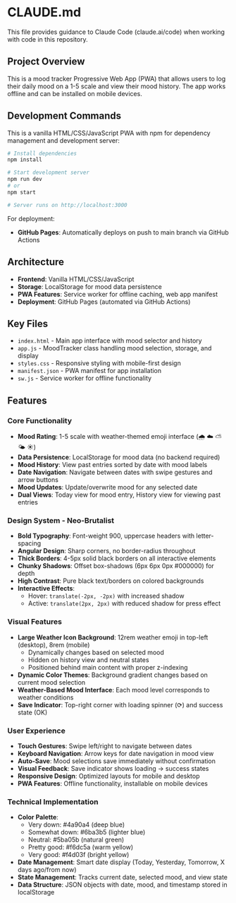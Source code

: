 # CLAUDE.md

This file provides guidance to Claude Code (claude.ai/code) when working with code in this repository.

## Project Overview

This is a mood tracker Progressive Web App (PWA) that allows users to log their daily mood on a 1-5 scale and view their mood history. The app works offline and can be installed on mobile devices.

## Development Commands

This is a vanilla HTML/CSS/JavaScript PWA with npm for dependency management and development server:

```bash
# Install dependencies
npm install

# Start development server
npm run dev
# or
npm start

# Server runs on http://localhost:3000
```

For deployment:
- **GitHub Pages**: Automatically deploys on push to main branch via GitHub Actions

## Architecture

- **Frontend**: Vanilla HTML/CSS/JavaScript
- **Storage**: LocalStorage for mood data persistence
- **PWA Features**: Service worker for offline caching, web app manifest
- **Deployment**: GitHub Pages (automated via GitHub Actions)

## Key Files

- `index.html` - Main app interface with mood selector and history
- `app.js` - MoodTracker class handling mood selection, storage, and display
- `styles.css` - Responsive styling with mobile-first design
- `manifest.json` - PWA manifest for app installation
- `sw.js` - Service worker for offline functionality

## Features

### Core Functionality
- **Mood Rating**: 1-5 scale with weather-themed emoji interface (🌧️ ☁️ ⛅ 🌤️ ☀️)
- **Data Persistence**: LocalStorage for mood data (no backend required)
- **Mood History**: View past entries sorted by date with mood labels
- **Date Navigation**: Navigate between dates with swipe gestures and arrow buttons
- **Mood Updates**: Update/overwrite mood for any selected date
- **Dual Views**: Today view for mood entry, History view for viewing past entries

### Design System - Neo-Brutalist
- **Bold Typography**: Font-weight 900, uppercase headers with letter-spacing
- **Angular Design**: Sharp corners, no border-radius throughout
- **Thick Borders**: 4-5px solid black borders on all interactive elements
- **Chunky Shadows**: Offset box-shadows (6px 6px 0px #000000) for depth
- **High Contrast**: Pure black text/borders on colored backgrounds
- **Interactive Effects**: 
  - Hover: `translate(-2px, -2px)` with increased shadow
  - Active: `translate(2px, 2px)` with reduced shadow for press effect

### Visual Features
- **Large Weather Icon Background**: 12rem weather emoji in top-left (desktop), 8rem (mobile)
  - Dynamically changes based on selected mood
  - Hidden on history view and neutral states
  - Positioned behind main content with proper z-indexing
- **Dynamic Color Themes**: Background gradient changes based on current mood selection
- **Weather-Based Mood Interface**: Each mood level corresponds to weather conditions
- **Save Indicator**: Top-right corner with loading spinner (⟳) and success state (OK)

### User Experience
- **Touch Gestures**: Swipe left/right to navigate between dates
- **Keyboard Navigation**: Arrow keys for date navigation in mood view
- **Auto-Save**: Mood selections save immediately without confirmation
- **Visual Feedback**: Save indicator shows loading → success states
- **Responsive Design**: Optimized layouts for mobile and desktop
- **PWA Features**: Offline functionality, installable on mobile devices

### Technical Implementation
- **Color Palette**: 
  - Very down: #4a90a4 (deep blue)
  - Somewhat down: #6ba3b5 (lighter blue)  
  - Neutral: #5ba05b (natural green)
  - Pretty good: #f6dc5a (warm yellow)
  - Very good: #f4d03f (bright yellow)
- **Date Management**: Smart date display (Today, Yesterday, Tomorrow, X days ago/from now)
- **State Management**: Tracks current date, selected mood, and view state
- **Data Structure**: JSON objects with date, mood, and timestamp stored in localStorage